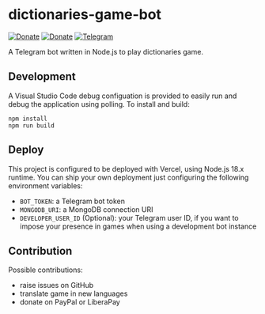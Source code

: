 # dictionaries-game-bot

[![Donate](https://img.shields.io/liberapay/goal/pterodattero.svg?logo=liberapay)]()
[![Donate](https://img.shields.io/badge/Donate-PayPal-blue.svg)](https://paypal.me/sanfeto)
[![Telegram](https://img.shields.io/badge/Telegram-x?color=gray&logo=telegram)](https://t.me/dictionaries_game_bot)


A Telegram bot written in Node.js to play dictionaries game.


## Development

A Visual Studio Code debug configuation is provided to easily run and debug the application using polling. To install and build:

```
npm install
npm run build
```

## Deploy

This project is configured to be deployed with Vercel, using Node.js 18.x runtime.
You can ship your own deployment just configuring the following environment variables:

* `BOT_TOKEN`: a Telegram bot token
* `MONGODB_URI`: a MongoDB connection URI
* `DEVELOPER_USER_ID` (Optional): your Telegram user ID, if you want to impose your presence in games when using a development bot instance


## Contribution

Possible contributions:

* raise issues on GitHub
* translate game in new languages
* donate on PayPal or LiberaPay
